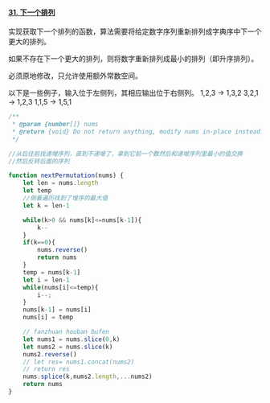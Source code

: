 #### [31. 下一个排列](https://leetcode-cn.com/problems/next-permutation/)

实现获取下一个排列的函数，算法需要将给定数字序列重新排列成字典序中下一个更大的排列。

如果不存在下一个更大的排列，则将数字重新排列成最小的排列（即升序排列）。

必须原地修改，只允许使用额外常数空间。

以下是一些例子，输入位于左侧列，其相应输出位于右侧列。
1,2,3 → 1,3,2
3,2,1 → 1,2,3
1,1,5 → 1,5,1



```javascript
/**
 * @param {number[]} nums
 * @return {void} Do not return anything, modify nums in-place instead.
 */

//从后往前找递增序列，直到不递增了，拿到它前一个数然后和递增序列里最小的值交换
//然后反转后面的序列

function nextPermutation(nums) {
    let len = nums.length
    let temp
    //倒着遍历找到了增序的最大值
    let k = len-1

    while(k>0 && nums[k]<=nums[k-1]){
        k--
    }
    if(k==0){
        nums.reverse()
        return nums
    }
    temp = nums[k-1]
    let i = len-1
    while(nums[i]<=temp){
        i--;
    }
    nums[k-1] = nums[i]
    nums[i] = temp

    // fanzhuan houban bufen
    let nums1 = nums.slice(0,k)
    let nums2 = nums.slice(k)
    nums2.reverse()
    // let res= nums1.concat(nums2)
    // return res
    nums.splice(k,nums2.length,...nums2)
    return nums
}

```

